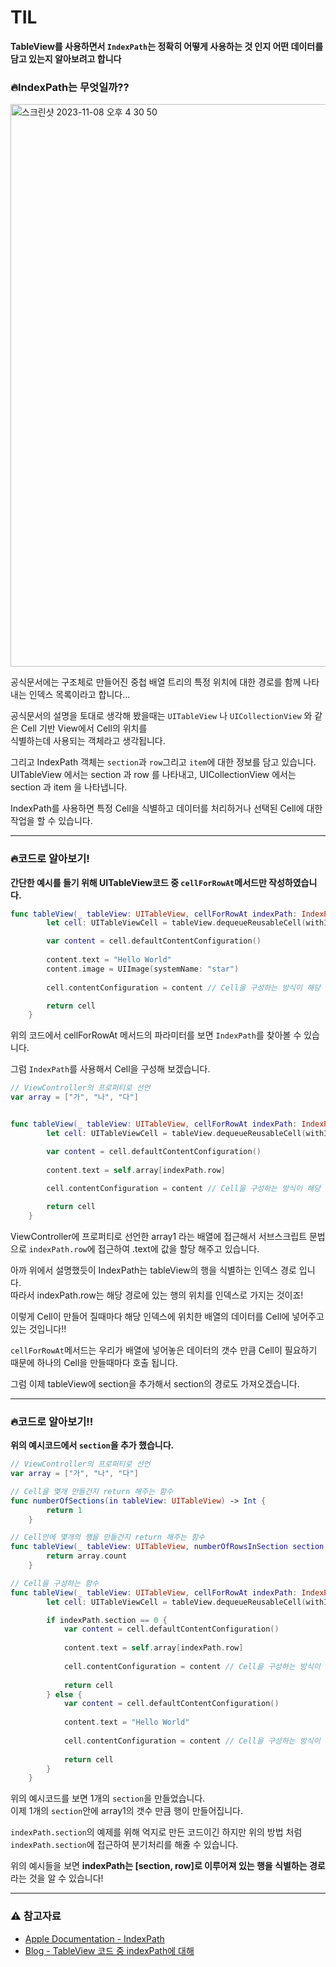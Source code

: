 # TIL
**TableView를 사용하면서 `IndexPath`는 정확히 어떻게 사용하는 것 인지 어떤 데이터를 담고 있는지 알아보려고 합니다**

### 🔥IndexPath는 무엇일까??
<img width="900" alt="스크린샷 2023-11-08 오후 4 30 50" src="https://github.com/DevWooHyeon/TodayILearn_TIL/assets/123448121/e60ac1db-ae76-4262-9be3-cfe2ac1382a0">    
    
공식문서에는 구조체로 만들어진 중첩 배열 트리의 특정 위치에 대한 경로를 함께 나타내는 인덱스 목록이라고 합니다...   
     
공식문서의 설명을 토대로 생각해 봤을때는 `UITableView` 나 `UICollectionView` 와 같은 Cell 기반 View에서 Cell의 위치를   
식별하는데 사용되는 객체라고 생각됩니다. 

그리고 IndexPath 객체는 `section`과 `row`그리고 `item`에 대한 정보를 담고 있습니다.
UITableView 에서는 section 과 row 를 나타내고, UICollectionView 에서는 section 과 item 을 나타냅니다.

IndexPath를 사용하면 특정 Cell을 식별하고 데이터를 처리하거나 선택된 Cell에 대한 작업을 할 수 있습니다.    

***

### 🔥코드로 알아보기!
**간단한 예시를 들기 위해 UITableView코드 중 `cellForRowAt`메서드만 작성하였습니다.**
~~~ swift
func tableView(_ tableView: UITableView, cellForRowAt indexPath: IndexPath) -> UITableViewCell {
        let cell: UITableViewCell = tableView.dequeueReusableCell(withIdentifier: "Cell", for: indexPath) // Cell의 Identifier를 "Cell"로 지정

        var content = cell.defaultContentConfiguration()
        
        content.text = "Hello World"
        content.image = UIImage(systemName: "star")
        
        cell.contentConfiguration = content // Cell을 구성하는 방식이 해당 코드로 달라짐 다음에 다룰 예정!!

        return cell
    }
~~~
위의 코드에서 cellForRowAt 메서드의 파라미터를 보면 `IndexPath`를 찾아볼 수 있습니다.    

그럼 `IndexPath`를 사용해서 Cell을 구성해 보겠습니다.

~~~ swift
// ViewController의 프로퍼티로 선언
var array = ["가", "나", "다"]


func tableView(_ tableView: UITableView, cellForRowAt indexPath: IndexPath) -> UITableViewCell {
        let cell: UITableViewCell = tableView.dequeueReusableCell(withIdentifier: "Cell", for: indexPath) // Cell의 Identifier를 "Cell"로 지정

        var content = cell.defaultContentConfiguration()
        
        content.text = self.array[indexPath.row]
        
        cell.contentConfiguration = content // Cell을 구성하는 방식이 해당 코드로 달라짐 다음에 다룰 예정!!

        return cell
    }
~~~

ViewController에 프로퍼티로 선언한 array1 라는 배열에 접근해서 서브스크립트 문법으로 `indexPath.row`에 접근하여 .text에 값을 할당 해주고 있습니다.

아까 위에서 설명했듯이 IndexPath는 tableView의 행을 식별하는 인덱스 경로 입니다.   
따라서 indexPath.row는 해당 경로에 있는 행의 위치를 인덱스로 가지는 것이죠!

이렇게 Cell이 만들어 질때마다 해당 인덱스에 위치한 배열의 데이터를 Cell에 넣어주고 있는 것입니다!!

`cellForRowAt`메서드는 우리가 배열에 넣어놓은 데이터의 갯수 만큼 Cell이 필요하기 때문에 하나의 Cell을 만들때마다 호출 됩니다.

그럼 이제 tableView에 section을 추가해서 section의 경로도 가져오겠습니다.

***

### 🔥코드로 알아보기!!
**위의 예시코드에서 `section`을 추가 했습니다.**
~~~ swift
// ViewController의 프로퍼티로 선언
var array = ["가", "나", "다"]

// Cell을 몇개 만들건지 return 해주는 함수
func numberOfSections(in tableView: UITableView) -> Int {
        return 1
    }

// Cell안에 몇개의 행을 만들건지 return 해주는 함수
func tableView(_ tableView: UITableView, numberOfRowsInSection section: Int) -> Int {
        return array.count
    }

// Cell을 구성하는 함수
func tableView(_ tableView: UITableView, cellForRowAt indexPath: IndexPath) -> UITableViewCell {
        let cell: UITableViewCell = tableView.dequeueReusableCell(withIdentifier: "Cell", for: indexPath) // Cell의 Identifier를 "Cell"로 지정

        if indexPath.section == 0 {
            var content = cell.defaultContentConfiguration()
        
            content.text = self.array[indexPath.row]
        
            cell.contentConfiguration = content // Cell을 구성하는 방식이 해당 코드로 달라짐 다음에 다룰 예정!!
        
            return cell
        } else {
            var content = cell.defaultContentConfiguration()
        
            content.text = "Hello World"
        
            cell.contentConfiguration = content // Cell을 구성하는 방식이 해당 코드로 달라짐 다음에 다룰 예정!!
        
            return cell
        }
    }
~~~

위의 예시코드를 보면 1개의 `section`을 만들었습니다.   
이제 1개의 `section`안에 array1의 갯수 만큼 행이 만들어집니다.

`indexPath.section`의 예제를 위해 억지로 만든 코드이긴 하지만 위의 방법 처럼 `indexPath.section`에 접근하여 분기처리를 해줄 수 있습니다.

위의 예시들을 보면 **indexPath는 [section, row]로 이루어져 있는 행을 식별하는 경로**라는 것을 알 수 있습니다!





***
### ⚠️ 참고자료 
- [Apple Documentation - IndexPath](https://developer.apple.com/documentation/foundation/indexpath)
- [Blog - TableView 코드 중 indexPath에 대해](https://vincentgeranium.github.io/swift,/ios/2019/04/16/TableView-IndexPath.html)
